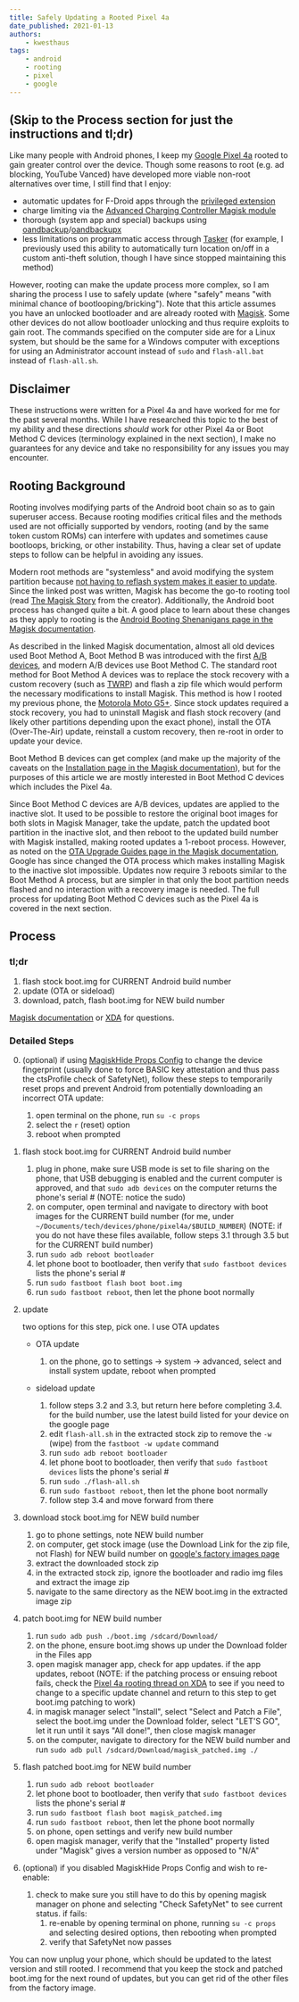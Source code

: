 ```yaml
---
title: Safely Updating a Rooted Pixel 4a
date_published: 2021-01-13
authors:
    - kwesthaus
tags:
    - android
    - rooting
    - pixel
    - google
---
```


## (Skip to the Process section for just the instructions and tl;dr)

Like many people with Android phones, I keep my [Google Pixel 4a](https://www.gsmarena.com/google_pixel_4a-10123.php) rooted to gain greater control over the device. Though some reasons to root (e.g. ad blocking, YouTube Vanced) have developed more viable non-root alternatives over time, I still find that I enjoy:
- automatic updates for F-Droid apps through the [privileged extension](https://f-droid.org/en/packages/org.fdroid.fdroid.privileged/)
- charge limiting via the [Advanced Charging Controller Magisk module](https://github.com/Magisk-Modules-Repo/acc)
- thorough (system app and special) backups using [oandbackup](https://github.com/jensstein/oandbackup)/[oandbackupx](https://github.com/machiav3lli/oandbackupx)
- less limitations on programmatic access through [Tasker](https://tasker.joaoapps.com/) (for example, I previously used this ability to automatically turn location on/off in a custom anti-theft solution, though I have since stopped maintaining this method)

However, rooting can make the update process more complex, so I am sharing the process I use to safely update (where "safely" means "with minimal chance of bootlooping/bricking"). Note that this article assumes you have an unlocked bootloader and are already rooted with [Magisk](https://github.com/topjohnwu/Magisk). Some other devices do not allow bootloader unlocking and thus require exploits to gain root. The commands specified on the computer side are for a Linux system, but should be the same for a Windows computer with exceptions for using an Administrator account instead of `sudo` and `flash-all.bat` instead of `flash-all.sh`.

## Disclaimer

These instructions were written for a Pixel 4a and have worked for me for the past several months. While I have researched this topic to the best of my ability and these directions *should* work for other Pixel 4a or Boot Method C devices (terminology explained in the next section), I make no guarantees for any device and take no responsibility for any issues you may encounter.

## Rooting Background
Rooting involves modifying parts of the Android boot chain so as to gain superuser access. Because rooting modifies critical files and the methods used are not officially supported by vendors, rooting (and by the same token custom ROMs) can interfere with updates and sometimes cause bootloops, bricking, or other instability. Thus, having a clear set of update steps to follow can be helpful in avoiding any issues.

Modern root methods are "systemless" and avoid modifying the system partition because [not having to reflash system makes it easier to update](https://forum.xda-developers.com/t/wip-2016-01-21-android-6-0-marshmallow-closed.3219344/#post-63197935). Since the linked post was written, Magisk has become the go-to rooting tool (read [The Magisk Story](https://www.reddit.com/r/Android/comments/7oem7o/the_magisk_story/) from the creator). Additionally, the Android boot process has changed quite a bit. A good place to learn about these changes as they apply to rooting is the [Android Booting Shenanigans page in the Magisk documentation](https://topjohnwu.github.io/Magisk/boot.html).

As described in the linked Magisk documentation, almost all old devices used Boot Method A, Boot Method B was introduced with the first [A/B devices](https://source.android.com/devices/tech/ota/ab), and modern A/B devices use Boot Method C. The standard root method for Boot Method A devices was to replace the stock recovery with a custom recovery (such as [TWRP](https://twrp.me/)) and flash a zip file which would perform the necessary modifications to install Magisk. This method is how I rooted my previous phone, the [Motorola Moto G5+](https://www.gsmarena.com/motorola_moto_g5_plus-8453.php#xt1687). Since stock updates required a stock recovery, you had to uninstall Magisk and flash stock recovery (and likely other partitions depending upon the exact phone), install the OTA (Over-The-Air) update, reinstall a custom recovery, then re-root in order to update your device.

Boot Method B devices can get complex (and make up the majority of the caveats on the [Installation page in the Magisk documentation](https://topjohnwu.github.io/Magisk/install.html)), but for the purposes of this article we are mostly interested in Boot Method C devices which includes the Pixel 4a.

Since Boot Method C devices are A/B devices, updates are applied to the inactive slot. It used to be possible to restore the original boot images for both slots in Magisk Manager, take the update, patch the updated boot partition in the inactive slot, and then reboot to the updated build number with Magisk installed, making rooted updates a 1-reboot process. However, as noted on the [OTA Upgrade Guides page in the Magisk documentation](https://topjohnwu.github.io/Magisk/ota.html), Google has since changed the OTA process which makes installing Magisk to the inactive slot impossible. Updates now require 3 reboots similar to the Boot Method A process, but are simpler in that only the boot partition needs flashed and no interaction with a recovery image is needed. The full process for updating Boot Method C devices such as the Pixel 4a is covered in the next section.

## Process

### tl;dr
1. flash stock boot.img for CURRENT Android build number
2. update (OTA or sideload)
3. download, patch, flash boot.img for NEW build number

[Magisk documentation](https://topjohnwu.github.io/Magisk/) or [XDA](https://www.xda-developers.com/) for questions.

### Detailed Steps
0. (optional) if using [MagiskHide Props Config](https://github.com/Magisk-Modules-Repo/MagiskHidePropsConf) to change the device fingerprint (usually done to force BASIC key attestation and thus pass the ctsProfile check of SafetyNet), follow these steps to temporarily reset props and prevent Android from potentially downloading an incorrect OTA update:

    1. open terminal on the phone, run `su -c props`
    2. select the `r` (reset) option
    3. reboot when prompted

1. flash stock boot.img for CURRENT Android build number

    1. plug in phone, make sure USB mode is set to file sharing on the phone, that USB debugging is enabled and the current computer is approved, and that `sudo adb devices` on the computer returns the phone's serial # (NOTE: notice the sudo)
    2. on computer, open terminal and navigate to directory with boot images for the CURRENT build number (for me, under `~/Documents/tech/devices/phone/pixel4a/$BUILD_NUMBER`) (NOTE: if you do not have these files available, follow steps 3.1 through 3.5 but for the CURRENT build number)
    3. run `sudo adb reboot bootloader`
    4. let phone boot to bootloader, then verify that `sudo fastboot devices` lists the phone's serial #
    5. run `sudo fastboot flash boot boot.img`
    6. run `sudo fastboot reboot`, then let the phone boot normally

2. update

    two options for this step, pick one. I use OTA updates

    * OTA update

        1. on the phone, go to settings -> system -> advanced, select and install system update, reboot when prompted

    * sideload update

        1. follow steps 3.2 and 3.3, but return here before completing 3.4. for the build number, use the latest build listed for your device on the google page
        2. edit `flash-all.sh` in the extracted stock zip to remove the `-w` (wipe) from the `fastboot -w update` command
        3. run `sudo adb reboot bootloader`
        4. let phone boot to bootloader, then verify that `sudo fastboot devices` lists the phone's serial #
        5. run `sudo ./flash-all.sh`
        6. run `sudo fastboot reboot`, then let the phone boot normally
        7. follow step 3.4 and move forward from there

3. download stock boot.img for NEW build number

    1. go to phone settings, note NEW build number
    2. on computer, get stock image (use the Download Link for the zip file, not Flash) for NEW build number on [google's factory images page](https://developers.google.com/android/images?hl=en#sunfish)
    3. extract the downloaded stock zip
    4. in the extracted stock zip, ignore the bootloader and radio img files and extract the image zip
    5. navigate to the same directory as the NEW boot.img in the extracted image zip

4. patch boot.img for NEW build number

    1. run `sudo adb push ./boot.img /sdcard/Download/`
    2. on the phone, ensure boot.img shows up under the Download folder in the Files app
    3. open magisk manager app, check for app updates. if the app updates, reboot (NOTE: if the patching process or ensuing reboot fails, check the [Pixel 4a rooting thread on XDA](https://forum.xda-developers.com/pixel-4a/how-to/guide-unlock-root-pixel-4a-t4153773) to see if you need to change to a specific update channel and return to this step to get boot.img patching to work)
    4. in magisk manager select "Install", select "Select and Patch a File", select the boot.img under the Download folder, select "LET'S GO", let it run until it says "All done!", then close magisk manager
    5. on the computer, navigate to directory for the NEW build number and run `sudo adb pull /sdcard/Download/magisk_patched.img ./`

5. flash patched boot.img for NEW build number

    1. run `sudo adb reboot bootloader`
    2. let phone boot to bootloader, then verify that `sudo fastboot devices` lists the phone's serial #
    3. run `sudo fastboot flash boot magisk_patched.img`
    4. run `sudo fastboot reboot`, then let the phone boot normally
    5. on phone, open settings and verify new build number
    6. open magisk manager, verify that the "Installed" property listed under "Magisk" gives a version number as opposed to "N/A"

6. (optional) if you disabled MagiskHide Props Config and wish to re-enable:
    1. check to make sure you still have to do this by opening magisk manager on phone and selecting "Check SafetyNet" to see current status. if fails:
        1. re-enable by opening terminal on phone, running `su -c props` and selecting desired options, then rebooting when prompted
        2. verify that SafetyNet now passes

You can now unplug your phone, which should be updated to the latest version and still rooted. I recommend that you keep the stock and patched boot.img for the next round of updates, but you can get rid of the other files from the factory image.
